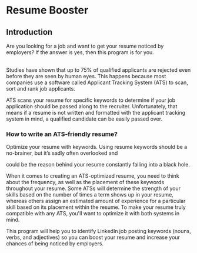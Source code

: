 <h1>Resume Booster</h1> 

<h2>Introduction</h2>

<p>Are you looking for a job and want to get your resume noticed by employers? If the answer is yes, then this program is for you.<br><br>

Studies have shown that up to 75% of qualified applicants are rejected even before they are seen by human eyes. This happens because most companies use a software called Applicant Tracking System (ATS) to scan, sort and rank job applicants.<br>

ATS scans your resume for specific keywords to determine if your job application should be passed along to the recruiter. Unfortunately, that means if a resume is not written and formatted with the applicant tracking system in mind, a qualified candidate can be easily passed over.</p>

<h3>How to write an ATS-friendly resume?</h3>
<p>Optimize your resume with keywords. Using resume keywords should be a no-brainer, but it’s sadly often overlooked and <p>could be the reason behind your resume constantly falling into a black hole.

When it comes to creating an ATS-optimized resume, you need to think about the frequency, as well as the placement of these keywords throughout your resume. Some ATSs will determine the strength of your skills based on the number of times a term shows up in your resume, whereas others assign an estimated amount of experience for a particular skill based on its placement within the resume. To make your resume truly compatible with any ATS, you'll want to optimize it with both systems in mind.

This program will help you to identify LinkedIn job posting keywords (nouns, verbs, and adjectives) so you can boost your resume and increase your chances of being noticed by employers.</p>
